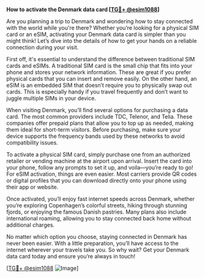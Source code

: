 **How to activate the Denmark data card [[TG💪+ @esim1088](https://t.me/s/esim1088)]**

Are you planning a trip to Denmark and wondering how to stay connected with the world while you're there? Whether you’re looking for a physical SIM card or an eSIM, activating your Denmark data card is simpler than you might think! Let’s dive into the details of how to get your hands on a reliable connection during your visit.

First off, it's essential to understand the difference between traditional SIM cards and eSIMs. A traditional SIM card is the small chip that fits into your phone and stores your network information. These are great if you prefer physical cards that you can insert and remove easily. On the other hand, an eSIM is an embedded SIM that doesn’t require you to physically swap out cards. This is especially handy if you travel frequently and don’t want to juggle multiple SIMs in your device.

When visiting Denmark, you’ll find several options for purchasing a data card. The most common providers include TDC, Telenor, and Telia. These companies offer prepaid plans that allow you to top up as needed, making them ideal for short-term visitors. Before purchasing, make sure your device supports the frequency bands used by these networks to avoid compatibility issues.

To activate a physical SIM card, simply purchase one from an authorized retailer or vending machine at the airport upon arrival. Insert the card into your phone, follow any prompts to set it up, and voila—you’re ready to go! For eSIM activation, things are even easier. Most carriers provide QR codes or digital profiles that you can download directly onto your phone using their app or website.

Once activated, you’ll enjoy fast internet speeds across Denmark, whether you’re exploring Copenhagen’s colorful streets, hiking through stunning fjords, or enjoying the famous Danish pastries. Many plans also include international roaming, allowing you to stay connected back home without additional charges.

No matter which option you choose, staying connected in Denmark has never been easier. With a little preparation, you’ll have access to the internet wherever your travels take you. So why wait? Get your Denmark data card today and ensure you’re always in touch!

[[TG💪+ @esim1088](https://t.me/s/esim1088) ![Image](https://i.postimg.cc/Y0z9fWf4/image.png)]